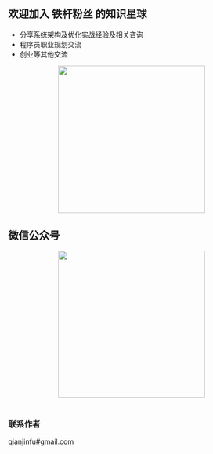 ## 欢迎加入 铁杆粉丝 的知识星球
- 分享系统架构及优化实战经验及相关咨询
- 程序员职业规划交流
- 创业等其他交流
<div align="center">  
    <img src="https://jsong-data.oss-cn-hangzhou.aliyuncs.com/image/knowlege_logo.jpg" width="300"/> 
</div>

## 微信公众号
<div align="center">  
    <img src="https://jsong-data.oss-cn-hangzhou.aliyuncs.com/image/json_logo.jpg" width="300"/> 
</div>
<br/>

### 联系作者
qianjinfu#gmail.com